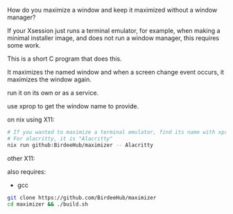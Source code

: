 How do you maximize a window and keep it maximized
without a window manager?

If your Xsession just runs a terminal emulator,
for example, when making a minimal installer image,
and does not run a window manager, this requires some work.

This is a short C program that does this.

It maximizes the named window and when a screen change event occurs,
it maximizes the window again.

run it on its own or as a service.

use xprop to get the window name to provide.

on nix using X11:
```bash
# If you wanted to maximize a terminal emulator, find its name with xprop
# For alacritty, it is "Alacritty"
nix run github:BirdeeHub/maximizer -- Alacritty
```

other X11:

also requires:

- gcc

```bash
git clone https://github.com/BirdeeHub/maximizer
cd maximizer && ./build.sh
```
